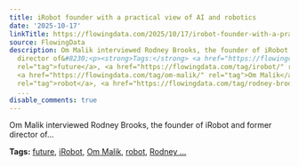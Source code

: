 ```yaml
---
title: iRobot founder with a practical view of AI and robotics
date: '2025-10-17'
linkTitle: https://flowingdata.com/2025/10/17/irobot-founder-with-a-practical-view-of-ai-and-robotics/
source: FlowingData
description: Om Malik interviewed Rodney Brooks, the founder of iRobot and former
  director of&#8230;<p><strong>Tags:</strong> <a href="https://flowingdata.com/tag/future/"
  rel="tag">future</a>, <a href="https://flowingdata.com/tag/irobot/" rel="tag">iRobot</a>,
  <a href="https://flowingdata.com/tag/om-malik/" rel="tag">Om Malik</a>, <a href="https://flowingdata.com/tag/robot/"
  rel="tag">robot</a>, <a href="https://flowingdata.com/tag/rodney-brooks/" rel="tag">Rodney
  ...
disable_comments: true
---
```

Om Malik interviewed Rodney Brooks, the founder of iRobot and former director of&#8230;<p><strong>Tags:</strong> <a href="https://flowingdata.com/tag/future/" rel="tag">future</a>, <a href="https://flowingdata.com/tag/irobot/" rel="tag">iRobot</a>, <a href="https://flowingdata.com/tag/om-malik/" rel="tag">Om Malik</a>, <a href="https://flowingdata.com/tag/robot/" rel="tag">robot</a>, <a href="https://flowingdata.com/tag/rodney-brooks/" rel="tag">Rodney ...